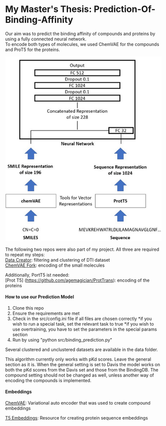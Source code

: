 # My Master's Thesis: Prediction-Of-Binding-Affinity

Our aim was to predict the binding affinity of compounds and proteins by using a fully connected neural network.\
To encode both types of molecules, we used ChemVAE for the compounds and ProT5 for the proteins. 

![plot](./images/mymodel.png)

The following two repos were also part of my project. All three are required to repeat my steps:\
[Data Creator](https://github.com/Lanorius/dataset_creation): filtering and clustering of DTI dataset\
[ChemVAE Fork](https://github.com/Lanorius/chemical_vae): encoding of the small molecules

Additionally, PortT5 ist needed:\
[Prot T5] (https://github.com/agemagician/ProtTrans): encoding of the proteins


#### How to use our Prediction Model
1. Clone this repo
2. Ensure the requirements are met
3. Check in the src/config.ini file if all files are chosen correctly
	*if you wish to run a special task, set the relevant task to true
	*if you wish to use overtraining, you have to set the parameters in the special params section
4. Run by using "python src/binding_prediction.py"

Several clustered and unclustered datasets are available in the data folder.

This algorithm currently only works with pKd scores. Leave the general section as it is. When the general setting is set to Davis
the model works on both the pKd scores from the Davis set and those from the BindingDB.
The compound setting should not be changed as well, unless another way of encoding the compounds is implemented. 


#### Embeddings

[ChemVAE](https://github.com/aspuru-guzik-group/chemical_vae): Variational auto encoder that was used to create compound embeddings

[T5 Embeddings](https://github.com/agemagician/ProtTrans): Resource for creating protein sequence embeddings

<!--

## Table of Contents

* [Description](#Description)
* [Setup](#Setup)
	* [BindingDB](#BindingDB)
* [Usage](#usage)
	* [Preprocess Data](#Preprocess-Data)
	* [Training a model](#Training-a-model)
		* [config.ini](#config.ini)
	* [Load pre-trained model and load new data](#Load-pre-trained-model-and-load-new-data)
* [Links](#Links)
	* [Project related presentations and publications](#Project-related-presentations-and-publications)
	* [Related resources](#Related-resources)
		* [Embeddings](#Embeddings)
		* [Databases](#Databases)
		* [Related Work](#Related-work)
* [ToDOs](#ToDOs)
* [Future ideas](#Future-ideas)



#### config.ini

This file is for adjusting the settings that should be used for training a new model.
-->


